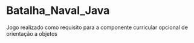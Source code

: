 # Batalha_Naval_Java
 Jogo realizado como requisito para a componente curricular opcional de orientação a objetos
